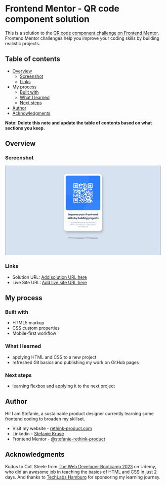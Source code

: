 # Frontend Mentor - QR code component solution

This is a solution to the [QR code component challenge on Frontend Mentor](https://www.frontendmentor.io/challenges/qr-code-component-iux_sIO_H). Frontend Mentor challenges help you improve your coding skills by building realistic projects. 

## Table of contents

- [Overview](#overview)
  - [Screenshot](#screenshot)
  - [Links](#links)
- [My process](#my-process)
  - [Built with](#built-with)
  - [What I learned](#what-i-learned)
  - [Next steps](#next-steps)
- [Author](#author)
- [Acknowledgments](#acknowledgments)

**Note: Delete this note and update the table of contents based on what sections you keep.**

## Overview

### Screenshot

![Desktop Screenshot](./screenshot-desktop.jpg)

### Links

- Solution URL: [Add solution URL here](https://your-solution-url.com)
- Live Site URL: [Add live site URL here](https://your-live-site-url.com)

## My process

### Built with

- HTML5 markup
- CSS custom properties
- Mobile-first workflow

### What I learned

- applying HTML and CSS to a new project
- refreshed Git basics and publishing my work on GitHub pages

### Next steps

- learning flexbox and applying it to the next project

## Author

Hi! I am Stefanie, a sustainable product designer currently learning some frontend coding to broaden my skillset.

- Visit my website - [rethink-product.com](https://rethink-product.com)
- Linkedin - [Stefanie Kruse](https://https://www.linkedin.com/in/stefaniekruse/)
- Frontend Mentor - [@stefanie-rethink-product](https://www.frontendmentor.io/profile/stefanie-rethink-product)

## Acknowledgments

Kudos to Colt Steele from [The Web Developer Bootcamp 2023](https://www.udemy.com/course/the-web-developer-bootcamp/) on Udemy, who did an awesome job in teaching the basics of HTML and CSS in just 2 days. And thanks to [TechLabs Hamburg](https://techlabs.org/location/hamburg) for sponsoring my learning journey.

